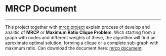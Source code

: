 # MRCP Document
---
This project together with [mrcp project](https://github.com/JoseMiguel92/mrcp-project) explain process of develop and analitic of **MRCP** or **Maximum Ratio Clique Problem**. Wich starting from a graph with nodes and different weights of these, the algorithm will find an aproximate optimal solution, forming a clique or a complete sub-graph with maximum ratio.
Can download the document here: [mrcp document](https://github.com/JoseMiguel92/mrcp-document/raw/master/main.pdf)
